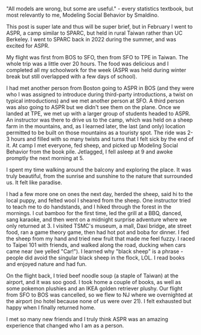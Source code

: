 "All models are wrong, but some are useful." - every statistics textbook, but most relevantly to me, Modeling Social Behavior by Smaldino.

This post is super late and thus will be super brief, but in February I went to ASPR, a camp similar to SPARC, but held in rural Taiwan rather than UC Berkeley. I went to SPARC back in 2022 during the summer, and was excited for ASPR.

My flight was first from BOS to SFO, then from SFO to TPE in Taiwan. The whole trip was a little over 20 hours. The food was delicious and I completed all my schoolwork for the week (ASPR was held during winter break but still overlapped with a few days of school). 

I had met another person from Boston going to ASPR in BOS (and they were who I was assigned to introduce during third-party introductions, a twist on typical introductions) and we met another person at SFO. A third person was also going to ASPR but we didn't see them on the plane. Once we landed at TPE, we met up with a larger group of students headed to ASPR. An instructor was there to drive us to the camp, which was held on a sheep farm in the mountains, and, as I learned later, the last (and only) location permitted to be built on those mountains as a touristy spot. The ride was 2-3 hours and filled with so many twists and turns that I felt sick by the end of it. At camp I met everyone, fed sheep, and picked up Modeling Social Behavior from the book pile. Jetlagged, I fell asleep at 9 and awoke promptly the next morning at 5.

I spent my time walking around the balcony and exploring the place. It was truly beautiful, from the sunrise and sunshine to the nature that surrounded us. It felt like paradise.

I had a few more one on ones the next day, herded the sheep, said hi to the local puppy, and felted wool I sheared from the sheep. One instructor tried to teach me to do handstands, and I hiked through the forest in the mornings. I cut bamboo for the first time, led the grill at a BBQ, danced, sang karaoke, and then went on a midnight surprise adventure where we only returned at 3. I visited TSMC's museum, a mall, Daxi bridge, ate street food, ran a game theory game, then had hot pot and boba for dinner. I fed the sheep from my hand and tried new fruit that made me feel fuzzy. I raced to Taipei 101 with friends, and walked along the road, ducking when cars came near (we yelled "Car!"). I learned why "black sheep" is a phrase - people did avoid the singular black sheep in the flock, LOL. I read books and enjoyed nature and had fun.

On the flight back, I tried beef noodle soup (a staple of Taiwan) at the airport, and it was soo good. I took home a couple of books, as well as some pokemon plushies and an IKEA golden retriever plushy. Our flight from SFO to BOS was cancelled, so we flew to NJ where we overnighted at the airport (no hotel because none of us were over 21). I felt exhausted but happy when I finally returned home.

I met so many new friends and I truly think ASPR was an amazing experience that changed who I am as a person. 